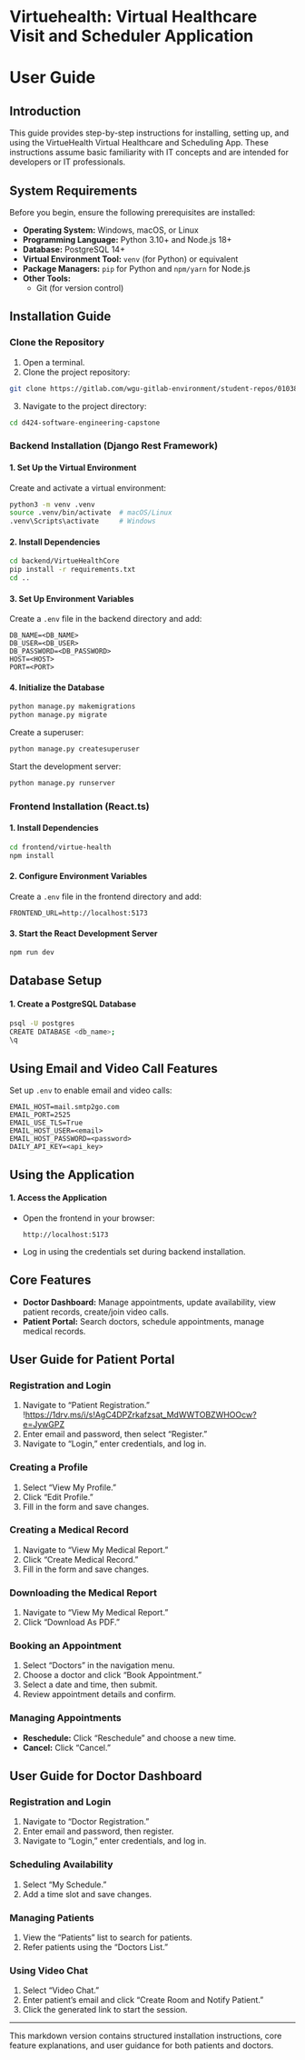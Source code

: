 # Virtuehealth: Virtual Healthcare Visit and Scheduler Application

# User Guide

## Introduction

This guide provides step-by-step instructions for installing, setting up, and using the VirtueHealth Virtual Healthcare and Scheduling App. These instructions assume basic familiarity with IT concepts and are intended for developers or IT professionals.

## System Requirements

Before you begin, ensure the following prerequisites are installed:

- **Operating System:** Windows, macOS, or Linux  
- **Programming Language:** Python 3.10+ and Node.js 18+  
- **Database:** PostgreSQL 14+  
- **Virtual Environment Tool:** `venv` (for Python) or equivalent  
- **Package Managers:** `pip` for Python and `npm/yarn` for Node.js  
- **Other Tools:**  
  - Git (for version control)  

## Installation Guide

### Clone the Repository

1. Open a terminal.
2. Clone the project repository:

```bash
git clone https://gitlab.com/wgu-gitlab-environment/student-repos/010387216D197/d424-software-engineering-capstone.git
```
3. Navigate to the project directory:

```bash
cd d424-software-engineering-capstone
```

### Backend Installation (Django Rest Framework)

#### 1. Set Up the Virtual Environment

Create and activate a virtual environment:

```bash
python3 -m venv .venv
source .venv/bin/activate  # macOS/Linux
.venv\Scripts\activate     # Windows
```

#### 2. Install Dependencies

```bash
cd backend/VirtueHealthCore
pip install -r requirements.txt
cd ..
```

#### 3. Set Up Environment Variables

Create a `.env` file in the backend directory and add:

```plaintext
DB_NAME=<DB_NAME>
DB_USER=<DB_USER>
DB_PASSWORD=<DB_PASSWORD>
HOST=<HOST>
PORT=<PORT>
```

#### 4. Initialize the Database

```bash
python manage.py makemigrations
python manage.py migrate
```

Create a superuser:

```bash
python manage.py createsuperuser
```

Start the development server:

```bash
python manage.py runserver
```

### Frontend Installation (React.ts)

#### 1. Install Dependencies

```bash
cd frontend/virtue-health
npm install
```

#### 2. Configure Environment Variables

Create a `.env` file in the frontend directory and add:

```plaintext
FRONTEND_URL=http://localhost:5173
```

#### 3. Start the React Development Server

```bash
npm run dev
```

## Database Setup

#### 1. Create a PostgreSQL Database

```bash
psql -U postgres
CREATE DATABASE <db_name>;
\q
```

## Using Email and Video Call Features

Set up `.env` to enable email and video calls:

```plaintext
EMAIL_HOST=mail.smtp2go.com
EMAIL_PORT=2525
EMAIL_USE_TLS=True
EMAIL_HOST_USER=<email>
EMAIL_HOST_PASSWORD=<password>
DAILY_API_KEY=<api_key>
```

## Using the Application

#### 1. Access the Application

- Open the frontend in your browser:
  ```
  http://localhost:5173
  ```
- Log in using the credentials set during backend installation.

## Core Features

- **Doctor Dashboard:** Manage appointments, update availability, view patient records, create/join video calls.
- **Patient Portal:** Search doctors, schedule appointments, manage medical records.

## User Guide for Patient Portal

### Registration and Login

1. Navigate to “Patient Registration.”
   !https://1drv.ms/i/s!AgC4DPZrkafzsat_MdWWTOBZWHOOcw?e=JywGPZ
3. Enter email and password, then select “Register.”
4. Navigate to “Login,” enter credentials, and log in.

### Creating a Profile

1. Select “View My Profile.”
2. Click “Edit Profile.”
3. Fill in the form and save changes.

### Creating a Medical Record

1. Navigate to “View My Medical Report.”
2. Click “Create Medical Record.”
3. Fill in the form and save changes.

### Downloading the Medical Report

1. Navigate to “View My Medical Report.”
2. Click “Download As PDF.”

### Booking an Appointment

1. Select “Doctors” in the navigation menu.
2. Choose a doctor and click “Book Appointment.”
3. Select a date and time, then submit.
4. Review appointment details and confirm.

### Managing Appointments

- **Reschedule:** Click “Reschedule” and choose a new time.
- **Cancel:** Click “Cancel.”

## User Guide for Doctor Dashboard

### Registration and Login

1. Navigate to “Doctor Registration.”
2. Enter email and password, then register.
3. Navigate to “Login,” enter credentials, and log in.

### Scheduling Availability

1. Select “My Schedule.”
2. Add a time slot and save changes.

### Managing Patients

1. View the “Patients” list to search for patients.
2. Refer patients using the “Doctors List.”

### Using Video Chat

1. Select “Video Chat.”
2. Enter patient’s email and click “Create Room and Notify Patient.”
3. Click the generated link to start the session.

---

This markdown version contains structured installation instructions, core feature explanations, and user guidance for both patients and doctors.


